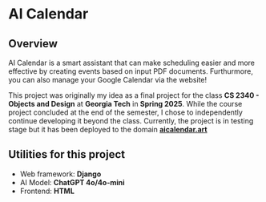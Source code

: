 # AI Calendar

## Overview

AI Calendar is a smart assistant that can make scheduling easier and more effective by creating events based on input PDF documents. Furthurmore, you can also manage your Google Calendar via the website!

This project was originally my idea as a final project for the class **CS 2340 - Objects and Design** at **Georgia Tech** in **Spring 2025**. While the course project concluded at the end of the semester, I chose to independently continue developing it beyond the class. Currently, the project is in testing stage but it has been deployed to the domain [**aicalendar.art**](https://www.aicalendar.art/)

## Utilities for this project

- Web framework: **Django**
- AI Model: **ChatGPT 4o/4o-mini**
- Frontend: **HTML**
